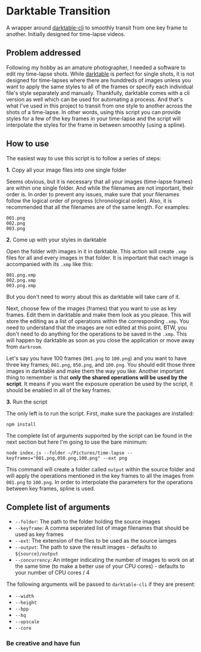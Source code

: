 # Darktable Transition
A wrapper around [darktable-cli](https://www.darktable.org/usermanual/en/overview_chapter.html#darktable_cli_commandline_parameters) to smoothly transit from one key frame to another. Initially designed for time-lapse videos.

## Problem addressed
Following my hobby as an amature photographer, I needed a software to edit my time-lapse shots. While [darktable](https://www.darktable.org/) is perfect for single shots, it is not designed for time-lapses where there are hunddreds of images unless you want to apply the same styles to all of the frames or specify each individual file's style separately and manually. Thankfully, darktable comes with a cli version as well which can be used for automating a process. And that's what I've used in this project to transit from one style to another across the shots of a time-lapse. In other words, using this script you can provide styles for a few of the key frames in your time-lapse and the script will interpolate the styles for the frame in between smoothly (using a spline).

## How to use
The easiest way to use this script is to follow a series of steps:

**1.** Copy all your image files into one single folder

Seems obvious, but it is necessary that all your images (time-lapse frames) are within one single folder. And while the filenames are not important, their order is. In order to prevent any issues, make sure that your filenames follow the logical order of progress (chronological order). Also, it is recommended that all the filenames are of the same length. For examples:
```
001.png
002.png
003.png
```

**2.** Come up with your styles in darktable

Open the folder with images in it in darktable. This action will create `.xmp` files for all and every images in that folder. It is important that each image is accompanied with its `.xmp` like this:

```
001.png.xmp
002.png.xmp
003.png.xmp
```

But you don't need to worry about this as darktable will take care of it.

Next, choose few of the images (frames) that you want to use as key frames. Edit them in darktable and make them look as you please. This will store the editing as a list of operations within the corresponding `.xmp`. You need to understand that the images are not edited at this point. BTW, you don't need to do anything for the operations to be saved in the `.xmp`. This will happen by darktable as soon as you close the application or move away from `darkroom`.

Let's say you have 100 frames (`001.png` to `100.png`) and you want to have three key frames; `001.png`, `050.png`, and `100.png`. You should edit those three images in darktable and make them the way you like. Another important thing to remember is that **only the shared operations will be used by the script**. It means if you want the exposure operation be used by the script, it should be enabled in all of the key frames.

**3.** Run the script

The only left is to run the script. First, make sure the packages are installed:

```
npm install
```

The complete list of arguments supported by the script can be found in the next section but here I'm going to use the bare minimum:

```
node index.js --folder ~/Pictures/time-lapse --keyframes="001.png,050.png,100.png" --ext png
```

This command will create a folder called `output` within the source folder and will apply the operations mentioned in the key frames to all the images from `001.png` to `100.png`. In order to interpolate the parameters for the operations between key frames, spline is used.

## Complete list of arguments

* `--folder`: The path to the folder holding the source images
* `--keyframe`: A comma seperated list of image filenames that should be used as key frames
* `--ext`: The extension of the files to be used as the source iamges
* `--output`: The path to save the result images - defaults to `${source}/output`
* `--concurrency`: An integer indicating the number of images to work on at the same time (to make a better use of your CPU cores) - defaults to your number of CPU cores / 4

The following arguments will be passed to `darktable-cli` if they are present:

* `--width`
* `--height`
* `--bpp`
* `--hq`
* `--upscale`
* `--core`

### Be creative and have fun
